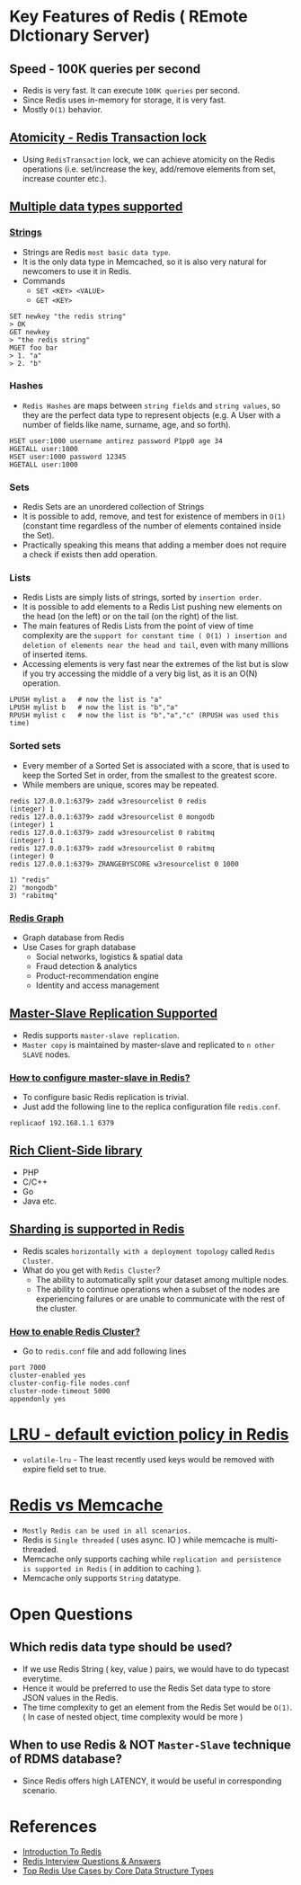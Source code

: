 
# Key Features of Redis ( REmote DIctionary Server)

## Speed - 100K queries per second
- Redis is very fast. It can execute `100K queries` per second.
- Since Redis uses in-memory for storage, it is very fast.
- Mostly `O(1)` behavior.

## [Atomicity - Redis Transaction lock](https://redis.io/docs/reference/patterns/distributed-locks/)
- Using `RedisTransaction` lock, we can achieve atomicity on the Redis operations (i.e. set/increase the key, add/remove elements from set, increase counter etc.).

## [Multiple data types supported](https://redis.io/docs/manual/data-types/)

### [Strings](https://www.w3resource.com/redis/redis-data-types.php)

- Strings are Redis `most basic data type`.
- It is the only data type in Memcached, so it is also very natural for newcomers to use it in Redis.
- Commands
  - `SET <KEY> <VALUE>`
  - `GET <KEY>`

```
SET newkey "the redis string"
> OK
GET newkey
> "the redis string"
MGET foo bar
> 1. "a"
> 2. "b"

```

### Hashes
- `Redis Hashes` are maps between `string fields` and `string values`, so they are the perfect data type to represent objects (e.g. A User with a number of fields like name, surname, age, and so forth).
  
```
HSET user:1000 username antirez password P1pp0 age 34
HGETALL user:1000
HSET user:1000 password 12345
HGETALL user:1000
```

### Sets
- Redis Sets are an unordered collection of Strings
- It is possible to add, remove, and test for existence of members in `O(1)` (constant time regardless of the number of elements contained inside the Set).
- Practically speaking this means that adding a member does not require a check if exists then add operation.

### Lists
- Redis Lists are simply lists of strings, sorted by `insertion order`.
- It is possible to add elements to a Redis List pushing new elements on the head (on the left) or on the tail (on the right) of the list.
- The main features of Redis Lists from the point of view of time complexity are the `support for constant time ( O(1) ) insertion and deletion of elements near the head and tail`, even with many millions of inserted items.
- Accessing elements is very fast near the extremes of the list but is slow if you try accessing the middle of a very big list, as it is an O(N) operation.

```
LPUSH mylist a   # now the list is "a"
LPUSH mylist b   # now the list is "b","a"
RPUSH mylist c   # now the list is "b","a","c" (RPUSH was used this time)
```

### Sorted sets
- Every member of a Sorted Set is associated with a score, that is used to keep the Sorted Set in order, from the smallest to the greatest score. 
- While members are unique, scores may be repeated.

```
redis 127.0.0.1:6379> zadd w3resourcelist 0 redis
(integer) 1
redis 127.0.0.1:6379> zadd w3resourcelist 0 mongodb
(integer) 1
redis 127.0.0.1:6379> zadd w3resourcelist 0 rabitmq
(integer) 1
redis 127.0.0.1:6379> zadd w3resourcelist 0 rabitmq
(integer) 0
redis 127.0.0.1:6379> ZRANGEBYSCORE w3resourcelist 0 1000

1) "redis"
2) "mongodb"
3) "rabitmq"
```

### [Redis Graph](https://redis.com/nosql/graph-databases/)
- Graph database from Redis
- Use Cases for graph database
  - Social networks, logistics & spatial data
  - Fraud detection & analytics
  - Product-recommendation engine
  - Identity and access management

## [Master-Slave Replication Supported](https://redis.io/docs/manual/replication/)
- Redis supports `master-slave replication`.
- `Master copy` is maintained by master-slave and replicated to `n other SLAVE` nodes.

### [How to configure master-slave in Redis?](https://redis.io/docs/manual/replication/)

- To configure basic Redis replication is trivial.
- Just add the following line to the replica configuration file `redis.conf`.

```
replicaof 192.168.1.1 6379
```

## [Rich Client-Side library](https://redis.io/docs/libraries/)
- PHP
- C/C++
- Go
- Java etc.

## [Sharding is supported in Redis](https://redis.io/docs/manual/scaling/)
- Redis scales `horizontally with a deployment topology` called `Redis Cluster`.
- What do you get with `Redis Cluster`?
  - The ability to automatically split your dataset among multiple nodes.
  - The ability to continue operations when a subset of the nodes are experiencing failures or are unable to communicate with the rest of the cluster.

### [How to enable Redis Cluster?](https://redis.io/docs/manual/scaling/)

- Go to `redis.conf` file and add following lines

```
port 7000
cluster-enabled yes
cluster-config-file nodes.conf
cluster-node-timeout 5000
appendonly yes
```

# [LRU - default eviction policy in Redis](https://docs.redis.com/latest/rs/databases/configure/eviction-policy/)
- `volatile-lru` - The least recently used keys would be removed with expire field set to true.

# [Redis vs Memcache](https://www.devdude.com/memcached-vs-redis/)
- `Mostly Redis can be used in all scenarios.`
- Redis is `Single threaded` ( uses async. IO ) while memcache is multi-threaded.
- Memcache only supports caching while `replication and persistence is supported in Redis` ( in addition to caching ).
- Memcache only supports `String` datatype.

# Open Questions 

## Which redis data type should be used?
- If we use Redis String ( key, value ) pairs, we would have to do typecast everytime.
- Hence it would be preferred to use the Redis Set data type to store JSON values in the Redis.
- The time complexity to get an element from the Redis Set would be `O(1)`. ( In case of nested object, time complexity would be more )

## When to use Redis & NOT `Master-Slave` technique of RDMS database?
- Since Redis offers high LATENCY, it would be useful in corresponding scenario.

# References
- [Introduction To Redis](https://www.slideshare.net/dvirsky/introduction-to-redis)
- [Redis Interview Questions & Answers](https://www.javatpoint.com/redis-interview-questions-and-answers)
- [Top Redis Use Cases by Core Data Structure Types](https://scalegrid.io/blog/top-redis-use-cases-by-core-data-structure-types/)